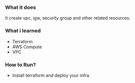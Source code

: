 ### What it does
It create vpc, igw, security group and other related resources.

### What i learned
- Terraform
- AWS Compute
- VPC

### How to Run?
- Install terraform and deploy your infra.
